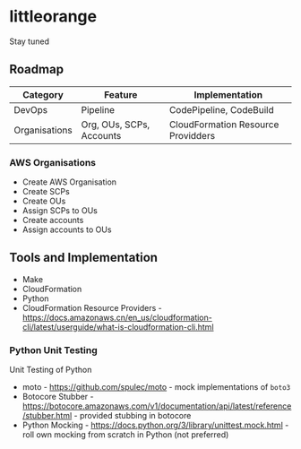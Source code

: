 # littleorange

Stay tuned

## Roadmap

| Category      | Feature                  | Implementation                     |
| ------------- | ------------------------ | ---------------------------------- |
| DevOps        | Pipeline                 | CodePipeline, CodeBuild            |
| Organisations | Org, OUs, SCPs, Accounts | CloudFormation Resource Providders |

### AWS Organisations

- Create AWS Organisation
- Create SCPs
- Create OUs
- Assign SCPs to OUs
- Create accounts
- Assign accounts to OUs

## Tools and Implementation

- Make
- CloudFormation
- Python
- CloudFormation Resource Providers - https://docs.amazonaws.cn/en_us/cloudformation-cli/latest/userguide/what-is-cloudformation-cli.html

### Python Unit Testing

Unit Testing of Python

- moto - https://github.com/spulec/moto - mock implementations of `boto3`
- Botocore Stubber - https://botocore.amazonaws.com/v1/documentation/api/latest/reference/stubber.html - provided stubbing in botocore
- Python Mocking - https://docs.python.org/3/library/unittest.mock.html - roll own mocking from scratch in Python (not preferred)
